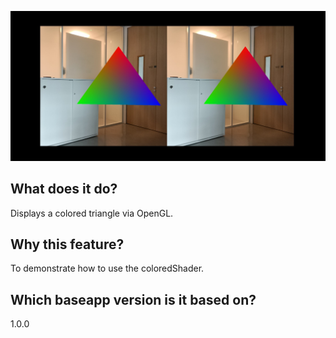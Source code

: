 ![screenshot](/screenshots/colored_triangle_screenshot.jpg)

## What does it do?
Displays a colored triangle via OpenGL.

## Why this feature?
To demonstrate how to use the coloredShader.

## Which baseapp version is it based on?
1.0.0